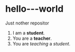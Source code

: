 # hello---world
Just nother repositor
1. I am a **student**.
2. You are a **teacher**.
3. You are *teaching* a *student*.
